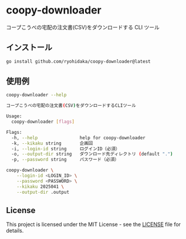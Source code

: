 # coopy-downloader

コープこうべの宅配の注文書(CSV)をダウンロードする CLI ツール

## インストール

```bash
go install github.com/ryohidaka/coopy-downloader@latest
```

## 使用例

```bash
coopy-downloader --help

コープこうべの宅配の注文書(CSV)をダウンロードするCLIツール

Usage:
  coopy-downloader [flags]

Flags:
  -h, --help                help for coopy-downloader
  -k, --kikaku string       企画回
  -i, --login-id string     ログインID（必須）
  -o, --output-dir string   ダウンロード先ディレクトリ (default ".")
  -p, --password string     パスワード（必須）

coopy-downloader \
    --login-id <LOGIN_ID> \
    --password <PASSWORD> \
    --kikaku 2025041 \
    --output-dir .output
```

## License

This project is licensed under the MIT License - see the [LICENSE](LICENSE) file for details.
